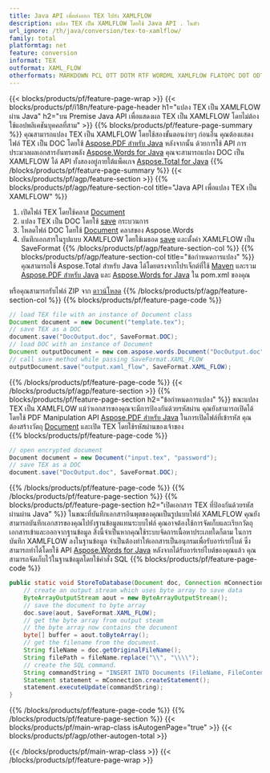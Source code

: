 ```yaml
---
title: Java API เพื่อส่งออก TEX ไปยัง XAMLFLOW
description: แปลง TEX เป็น XAMLFLOW โดยใช้ Java API . ในตัว
url_ignore: /th/java/conversion/tex-to-xamlflow/
family: total
platformtag: net
feature: conversion
informat: TEX
outformat: XAML_FLOW
otherformats: MARKDOWN PCL OTT DOTM RTF WORDML XAMLFLOW FLATOPC DOT ODT DOTX PS
---
```

{{< blocks/products/pf/feature-page-wrap >}}
{{< blocks/products/pf/i18n/feature-page-header h1="แปลง TEX เป็น XAMLFLOW ผ่าน Java" h2="บน Premise Java API เพื่อแสดงผล TEX เป็น XAMLFLOW โดยไม่ต้องใช้แอปพลิเคชันบุคคลที่สาม" >}}
{{% blocks/products/pf/feature-page-summary %}}
คุณสามารถแปลง TEX เป็น XAMLFLOW โดยใช้สองขั้นตอนง่ายๆ ก่อนอื่น คุณต้องแสดงไฟล์ TEX เป็น DOC โดยใช้ [Aspose.PDF สำหรับ Java](https://products.aspose.com/pdf/java/) หลังจากนั้น ด้วยการใช้ API การประมวลผลเอกสารอันทรงพลัง [Aspose.Words for Java](https://products.aspose.com/words/java/) คุณจะสามารถแปลง DOC เป็น XAMLFLOW ได้ API ทั้งสองอยู่ภายใต้แพ็คเกจ [Aspose.Total for Java](https://products.aspose.com/total/java/)
{{% /blocks/products/pf/feature-page-summary  %}}
{{< blocks/products/pf/agp/feature-section >}}
{{% blocks/products/pf/agp/feature-section-col title="Java API เพื่อแปลง TEX เป็น XAMLFLOW" %}}
1. เปิดไฟล์ TEX โดยใช้คลาส [Document](https://reference.aspose.com/pdf/java/com.aspose.pdf/Document)
2. แปลง TEX เป็น DOC โดยใช้ [save](https://reference.aspose.com/pdf/java/com.aspose.pdf/Document#save-java.lang.String-com.aspose.pdf.SaveOptions- ) กระบวนการ
3. โหลดไฟล์ DOC โดยใช้ [Document](https://reference.aspose.com/words/java/com.aspose.words/Document) คลาสของ Aspose.Words
4. บันทึกเอกสารในรูปแบบ XAMLFLOW โดยใช้เมธอด [save](https://reference.aspose.com/words/java/com.aspose.words/Document#save(java.lang.String,int)) และตั้งค่า XAMLFLOW เป็น SaveFormat
{{% /blocks/products/pf/agp/feature-section-col %}}
{{% blocks/products/pf/agp/feature-section-col title="ข้อกำหนดการแปลง" %}}
คุณสามารถใช้ Aspose.Total สำหรับ Java ได้โดยตรงจากโปรเจ็กต์ที่ใช้ [Maven](https://releases.aspose.com/total/java/) และรวม [Aspose.PDF สำหรับ Java](https://docs.aspose.com/pdf/java/installation/) และ [Aspose.Words for Java](https://docs.aspose.com/words/java/installation/) ใน pom.xml ของคุณ

หรือคุณสามารถรับไฟล์ ZIP จาก [ดาวน์โหลด](https://releases.aspose.comtotal/java)
{{% /blocks/products/pf/agp/feature-section-col %}}
{{% blocks/products/pf/feature-page-code %}}

```java
// load TEX file with an instance of Document class
Document document = new Document("template.tex");
// save TEX as a DOC 
document.save("DocOutput.doc", SaveFormat.DOC); 
// load DOC with an instance of Document
Document outputDocument = new com.aspose.words.Document("DocOutput.doc");
// call save method while passing SaveFormat.XAML_FLOW
outputDocument.save("output.xaml_flow", SaveFormat.XAML_FLOW);   
```

{{% /blocks/products/pf/feature-page-code %}}
{{< /blocks/products/pf/agp/feature-section >}}
{{% blocks/products/pf/feature-page-section  h2="ข้อกำหนดการแปลง" %}}
ขณะแปลง TEX เป็น XAMLFLOW แม้ว่าเอกสารของคุณจะมีการป้องกันด้วยรหัสผ่าน คุณยังสามารถเปิดได้โดยใช้ PDF Manipulation API [Aspose.PDF สำหรับ Java](https://docs.aspose.com/pdf/java/installation/) ในการเปิดไฟล์ที่เข้ารหัส คุณต้องสร้างวัตถุ [Document](https://reference.aspose.com/pdf/java/com.aspose.pdf/Document) และเปิด TEX โดยใช้รหัสผ่านของเจ้าของ  
{{% blocks/products/pf/feature-page-code %}}
```cs
// open encrypted document
Document document = new Document("input.tex", "password");
// save TEX as a DOC 
document.save("DocOutput.doc", SaveFormat.DOC);
```

{{% /blocks/products/pf/feature-page-code  %}}
{{% /blocks/products/pf/feature-page-section %}}
{{% blocks/products/pf/feature-page-section  h2="เปิดเอกสาร TEX ที่ป้องกันด้วยรหัสผ่านผ่าน Java" %}}
ในขณะที่บันทึกเอกสารอินพุตของคุณเป็นรูปแบบไฟล์ XAMLFLOW คุณยังสามารถบันทึกเอกสารของคุณไปยังฐานข้อมูลแทนระบบไฟล์ คุณอาจต้องใช้การจัดเก็บและเรียกวัตถุเอกสารเข้าและออกจากฐานข้อมูล สิ่งนี้จำเป็นหากคุณใช้ระบบจัดการเนื้อหาประเภทใดก็ตาม ในการบันทึก XAMLFLOW ลงในฐานข้อมูล จำเป็นต้องทำให้เอกสารเป็นอนุกรมเพื่อรับอาร์เรย์ไบต์ ซึ่งสามารถทำได้โดยใช้ API [Aspose.Words for Java](https://products.aspose.com/words/Java/) หลังจากได้รับอาร์เรย์ไบต์ของคุณแล้ว คุณสามารถจัดเก็บไว้ในฐานข้อมูลโดยใช้คำสั่ง SQL 
{{% blocks/products/pf/feature-page-code %}}

```java
public static void StoreToDatabase(Document doc, Connection mConnection) throws Exception {
    // create an output stream which uses byte array to save data
    ByteArrayOutputStream aout = new ByteArrayOutputStream();
    // save the document to byte array
    doc.save(aout, SaveFormat.XAML_FLOW);
    // get the byte array from output steam
    // the byte array now contains the document
    byte[] buffer = aout.toByteArray();
    // get the filename from the document.
    String fileName = doc.getOriginalFileName();
    String filePath = fileName.replace("\\", "\\\\");
    // create the SQL command.
    String commandString = "INSERT INTO Documents (FileName, FileContent) VALUES('" + filePath + "', '" + buffer + "')";
    Statement statement = mConnection.createStatement();
    statement.executeUpdate(commandString);
}  
```

{{% /blocks/products/pf/feature-page-code  %}}
{{% /blocks/products/pf/feature-page-section %}}
{{< blocks/products/pf/main-wrap-class isAutogenPage="true" >}}
{{< blocks/products/pf/agp/other-autogen-total >}}
 
{{< /blocks/products/pf/main-wrap-class >}}
{{< /blocks/products/pf/feature-page-wrap >}}